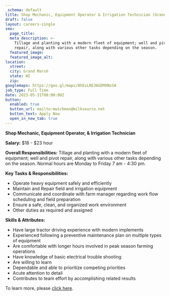 ```yaml
---
_schema: default
title: Shop Mechanic, Equipment Operator & Irrigation Technician (Grand Marsh)
draft: false
layout: careers-single
seo:
  page_title:
  meta_description: >-
    Tillage and planting with a modern fleet of equipment; well and pivot
    repair, along with various other tasks depending on the season.
  featured_image:
  featured_image_alt:
location:
  street:
  city: Grand Marsh
  state: WI
  zip:
googlemaps: https://goo.gl/maps/8hEsLRE36GEMXNsS8
job_type: Full Time
date: 2023-05-31T08:00:00Z
button:
  enabled: true
  button_url: mailto:mwichman@milksource.net
  button_text: Apply Now
  open_in_new_tab: true
---
```

**Shop Mechanic, Equipment Operator, & Irrigation Technician**

**Salary:** $18 - $23 hour

**Overall Responsibilities:** Tillage and planting with a modern fleet of equipment; well and pivot repair, along with various other tasks depending on the season. Normal hours are Monday to Friday 7 am - 4:30 pm.

**Key Tasks & Responsibilities:**

* Operate heavy equipment safely and efficiently
* Maintain and Repair field and irrigation equipment
* Communicate and coordinate with farm manager regarding work flow scheduling and field preparation
* Ensure a safe, clean, and organized work environment
* Other duties as required and assigned

**Skills & Attributes:**

* Have large tractor driving experience with modern implements
* Experienced following a preventive maintenance plan on multiple types of equipment
* Are comfortable with longer hours involved in peak season farming operations
* Have knowledge of basic electrical trouble shooting
* Are willing to learn
* Dependable and able to prioritize competing priorities
* Acute attention to detail
* Contributes to team effort by accomplishing related results

To learn more, please <a target="_blank" rel="noreferrer nofollow" href="https://www.indeed.com/job/shop-mechanic-equipment-operator-irrigation-technician-e26972c92d995c4f">click here</a>.